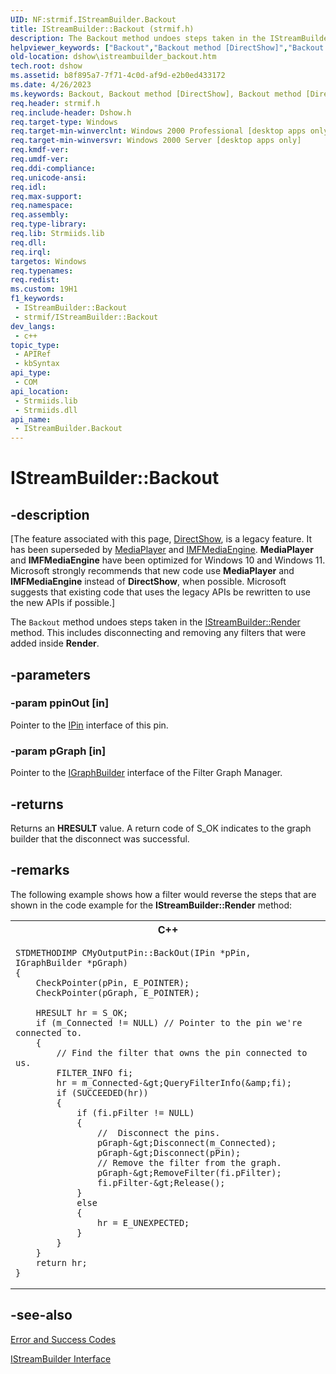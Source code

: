 ```yaml
---
UID: NF:strmif.IStreamBuilder.Backout
title: IStreamBuilder::Backout (strmif.h)
description: The Backout method undoes steps taken in the IStreamBuilder::Render method. This includes disconnecting and removing any filters that were added inside Render.
helpviewer_keywords: ["Backout","Backout method [DirectShow]","Backout method [DirectShow]","IStreamBuilder interface","IStreamBuilder interface [DirectShow]","Backout method","IStreamBuilder.Backout","IStreamBuilder::Backout","IStreamBuilderBackout","dshow.istreambuilder_backout","strmif/IStreamBuilder::Backout"]
old-location: dshow\istreambuilder_backout.htm
tech.root: dshow
ms.assetid: b8f895a7-7f71-4c0d-af9d-e2b0ed433172
ms.date: 4/26/2023
ms.keywords: Backout, Backout method [DirectShow], Backout method [DirectShow],IStreamBuilder interface, IStreamBuilder interface [DirectShow],Backout method, IStreamBuilder.Backout, IStreamBuilder::Backout, IStreamBuilderBackout, dshow.istreambuilder_backout, strmif/IStreamBuilder::Backout
req.header: strmif.h
req.include-header: Dshow.h
req.target-type: Windows
req.target-min-winverclnt: Windows 2000 Professional [desktop apps only]
req.target-min-winversvr: Windows 2000 Server [desktop apps only]
req.kmdf-ver: 
req.umdf-ver: 
req.ddi-compliance: 
req.unicode-ansi: 
req.idl: 
req.max-support: 
req.namespace: 
req.assembly: 
req.type-library: 
req.lib: Strmiids.lib
req.dll: 
req.irql: 
targetos: Windows
req.typenames: 
req.redist: 
ms.custom: 19H1
f1_keywords:
 - IStreamBuilder::Backout
 - strmif/IStreamBuilder::Backout
dev_langs:
 - c++
topic_type:
 - APIRef
 - kbSyntax
api_type:
 - COM
api_location:
 - Strmiids.lib
 - Strmiids.dll
api_name:
 - IStreamBuilder.Backout
---
```


# IStreamBuilder::Backout


## -description

\[The feature associated with this page, [DirectShow](/windows/win32/directshow/directshow), is a legacy feature. It has been superseded by [MediaPlayer](/uwp/api/Windows.Media.Playback.MediaPlayer) and [IMFMediaEngine](/windows/win32/api/mfmediaengine/nn-mfmediaengine-imfmediaengine). **MediaPlayer** and **IMFMediaEngine** have been optimized for Windows 10 and Windows 11. Microsoft strongly recommends that new code use **MediaPlayer** and **IMFMediaEngine** instead of **DirectShow**, when possible. Microsoft suggests that existing code that uses the legacy APIs be rewritten to use the new APIs if possible.\]

The <code>Backout</code> method undoes steps taken in the <a href="/windows/desktop/api/strmif/nf-strmif-istreambuilder-render">IStreamBuilder::Render</a> method. This includes disconnecting and removing any filters that were added inside <b>Render</b>.

## -parameters

### -param ppinOut [in]

Pointer to the <a href="/windows/desktop/api/strmif/nn-strmif-ipin">IPin</a> interface of this pin.

### -param pGraph [in]

Pointer to the <a href="/windows/desktop/api/strmif/nn-strmif-igraphbuilder">IGraphBuilder</a> interface of the Filter Graph Manager.

## -returns

Returns an <b>HRESULT</b> value. A return code of S_OK indicates to the graph builder that the disconnect was successful.

## -remarks

The following example shows how a filter would reverse the steps that are shown in the code example for the <b>IStreamBuilder::Render</b> method:

<div class="code"><span><table>
<tr>
<th>C++</th>
</tr>
<tr>
<td>

```
STDMETHODIMP CMyOutputPin::BackOut(IPin *pPin, IGraphBuilder *pGraph)
{
    CheckPointer(pPin, E_POINTER);
    CheckPointer(pGraph, E_POINTER);

    HRESULT hr = S_OK;
    if (m_Connected != NULL) // Pointer to the pin we're connected to.
    {
        // Find the filter that owns the pin connected to us.
        FILTER_INFO fi;
        hr = m_Connected-&gt;QueryFilterInfo(&amp;fi);
        if (SUCCEEDED(hr)) 
        {
            if (fi.pFilter != NULL) 
            {
                //  Disconnect the pins.
                pGraph-&gt;Disconnect(m_Connected);
                pGraph-&gt;Disconnect(pPin);
                // Remove the filter from the graph.
                pGraph-&gt;RemoveFilter(fi.pFilter);
                fi.pFilter-&gt;Release();
            } 
            else 
            {
                hr = E_UNEXPECTED;
            }
        }
    }
    return hr;
}
```
</td>
</tr>
</table></span></div>

## -see-also

<a href="/windows/desktop/DirectShow/error-and-success-codes">Error and Success Codes</a>



<a href="/windows/desktop/api/strmif/nn-strmif-istreambuilder">IStreamBuilder Interface</a>
